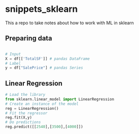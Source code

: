 # snippets_sklearn
This a repo to take notes about how to work with ML in sklearn

## Preparing data
````python

# Input
X = df[['TotalSF']] # pandas DataFrame
# Label
y = df["SalePrice"] # pandas Series

````
## Linear Regression

````python
# Load the library
from sklearn.linear_model import LinearRegression
# Create an instance of the model
reg = LinearRegression()
# Fit the regressor
reg.fit(X,y)
# Do predictions
reg.predict([[2540],[3500],[4000]])
````
